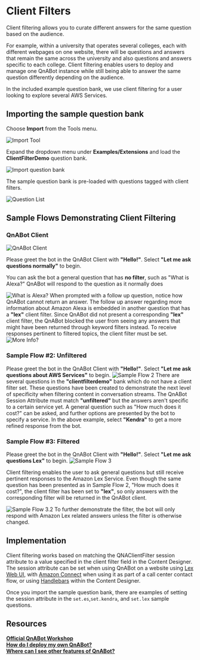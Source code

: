 # Client Filters

Client filtering allows you to curate different answers for the same question based on the audience.

For example, within a university that operates several colleges, each with different webpages on one website, there will be questions and answers that remain the same across the university and also questions and answers specific to each college. Client filtering enables users to deploy and manage one QnABot instance while still being able to answer the same question differently depending on the audience.

In the included example question bank, we use client filtering for a user looking to explore several AWS Services.

## Importing the sample question bank

Choose **Import** from the Tools menu.

![Import Tool](./Import.png)

Expand the dropdown menu under **Examples/Extensions** and load the **ClientFilterDemo** question bank.

![Import question bank](./clientfilterdemobank.png)

The sample question bank is pre-loaded with questions tagged with client filters.

![Question List](./preloadedclientfilters.png)

## Sample Flows Demonstrating Client Filtering

### QnABot Client

![QnABot Client](./qnaclient.png)

Please greet the bot in the QnABot Client with **"Hello!"**. Select **"Let me ask questions normally"** to begin.

You can ask the bot a general question that has **no filter**, such as "What is Alexa?" QnABot will respond to the question as it normally does

![What is Alexa?](./normal_alexa_q.png)
When prompted with a follow up question, notice how QnABot cannot return an answer. The follow up answer regarding more information about Amazon Alexa is embedded in another question that has a **"lex"** client filter. Since QnABot did not present a corresponding **"lex"** client filter, the QnABot blocked the user from seeing any answers that might have been returned through keyword filters instead. To receive responses pertinent to filtered topics, the client filter must be set.
![More Info?](./sampleflow1.png)

### Sample Flow #2: Unfiltered

Please greet the bot in the QnABot Client with **"Hello!"**. Select **"Let me ask questions about AWS Services"** to begin.
![Sample Flow 2](./sampleflow2.png)
There are several questions in the **"clientfilterdemo"** bank which do not have a client filter set. These questions have been created to demonstrate the next level of specificity when filtering content in conversation streams. The QnABot Session Attribute must match **"unfiltered"** but the answers aren't specific to a certain service yet. A general question such as "How much does it cost?" can be asked, and further options are presented by the bot to specify a service. In the above example, select **"Kendra"** to get a more refined response from the bot.

<!--- TODO: add a note here about QID bubbles -->

### Sample Flow #3: Filtered

Please greet the bot in the QnABot Client with **"Hello!"**. Select **"Let me ask questions Lex"** to begin.
![Sample Flow 3](./sampleflow3.png)


Client filtering enables the user to ask general questions but still receive pertinent responses to the Amazon Lex Service. Even though the same question has been presented as in Sample Flow 2, "How much does it cost?", the client filter has been set to **"lex"**, so only answers with the corresponding filter will be returned in the QnABot client. 

![Sample Flow 3.2](./sampleflow3.2.png)
To further demonstrate the filter, the bot will only respond with Amazon Lex related answers unless the filter is otherwise changed.

## Implementation

Client filtering works based on matching the QNAClientFilter session attribute to a value specified in the client filter field in the Content Designer.  The session attribute can be set when using QnABot on a website using [Lex Web UI](https://github.com/aws-samples/aws-lex-web-ui), with [Amazon Connect](https://docs.aws.amazon.com/connect/latest/adminguide/how-to-use-session-attributes.html) when using it as part of a call center contact flow, or using [Handlebars](https://catalog.us-east-1.prod.workshops.aws/v2/workshops/20c56f9e-9c0a-4174-a661-9f40d9f063ac/en-US/qna/handlebars) within the Content Designer. 


Once you import the sample question bank, there are examples of setting the session attribute in the ```set.es```,```set.kendra```, and ```set.lex``` sample questions.

## Resources

**[Official QnABot Workshop](https://qnabot.workshop.aws/)**  
**[How do I deploy my own QnABot?](https://github.com/aws-samples/aws-ai-qna-bot)**  
**[Where can I see other features of QnABot?](https://github.com/aws-samples/aws-ai-qna-bot/tree/master/docs)**  
